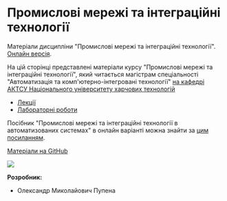 # Промислові мережі та інтеграційні технології

Матеріали дисципліни "Промислові мережі та інтеграційні технології". [Онлайн версія](https://pupenasan.github.io/fieldbus/).

На цій сторінці представлені матеріали курсу "Промислові мережі та інтеграційні технології", який читається магістрам спеціальності "Автоматизація та комп'ютерно-інтегровані технології" [на кафедрі АКТСУ Національного університету харчових технологій](http://www.iasu-nuft.pp.ua/) 

- [Лекції](lec/README.md)
- [Лабораторні роботи](lab/README.md)



Посібник "Промислові мережі та інтеграційні технології в автоматизованих системах" в онлайн варіанті можна знайти за [цим посиланням](https://github.com/pupenasan/fieldbusbook).



[Матеріали на GitHub](https://github.com/pupenasan/fieldbus)

![](G:\san\AKIT\ДИСЦИП\кпз\GitVer\media\1.png)

**Розробник:**

- Олександр Миколайович Пупена

